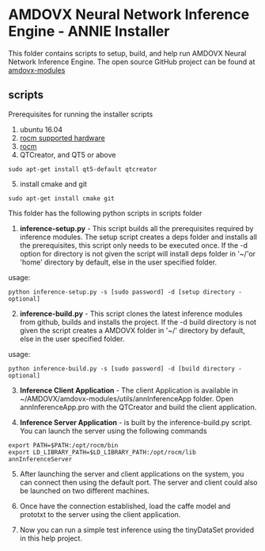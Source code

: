 # AMDOVX Neural Network Inference Engine - ANNIE Installer

This folder contains scripts to setup, build, and help run AMDOVX Neural Network Inference Engine. The open source GitHub project can be found at [amdovx-modules](https://github.com/GPUOpen-ProfessionalCompute-Libraries/amdovx-modules)

## scripts 

Prerequisites for running the installer scripts

1. ubuntu 16.04
2. [rocm supported hardware](https://rocm.github.io/hardware.html)
3. [rocm](https://github.com/RadeonOpenCompute/ROCm#installing-from-amd-rocm-repositories)
4. QTCreator, and QT5 or above
````
sudo apt-get install qt5-default qtcreator
````
5. install cmake and git
````
sudo apt-get install cmake git
````

This folder has the following python scripts in scripts folder

1. **inference-setup.py** - This script builds all the prerequisites required by inference modules. The setup script creates a deps folder and installs all the prerequisites, this script only needs to be executed once. If the -d option for directory is not given the script will install deps folder in '~/'or 'home' directory by default, else in the user specified folder.

usage:

````
python inference-setup.py -s [sudo password] -d [setup directory - optional]
```` 

2. **inference-build.py** - This script clones the latest inference modules from github, builds and installs the project. If the -d build directory is not given the script creates a AMDOVX folder in '~/' directory by default, else in the user specified folder.

usage:

````
python inference-build.py -s [sudo password] -d [build directory - optional]
```` 

3. **Inference Client Application** - The client Application is available in ~/AMDOVX/amdovx-modules/utils/annInferenceApp folder. Open annInferenceApp.pro with the QTCreator and build the client application.

4. **Inference Server Application** - is built by the inference-build.py script. You can launch the server using the following commands 
````
export PATH=$PATH:/opt/rocm/bin
export LD_LIBRARY_PATH=$LD_LIBRARY_PATH:/opt/rocm/lib
annInferenceServer
````
5. After launching the server and client applications on the system, you can connect then using the default port. The server and client could also be launched on two different machines.

6. Once have the connection established, load the caffe model and prototxt to the server using the client application.

7. Now you can run a simple test inference using the tinyDataSet provided in this help project. 
